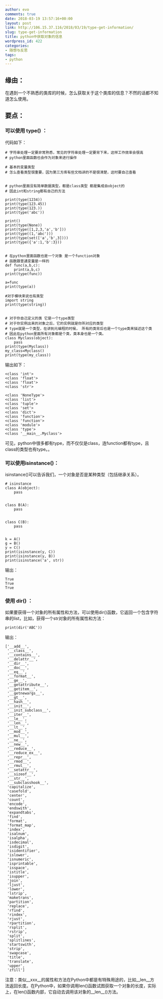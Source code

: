 ```yaml
---
author: evo
comments: true
date: 2018-03-19 13:57:16+00:00
layout: post
link: http://106.15.37.116/2018/03/19/type-get-information/
slug: type-get-information
title: python中获取对象的信息
wordpress_id: 422
categories:
- 随想与反思
tags:
- python
---
```


<!-- more -->


## 缘由：


在遇到一个不熟悉的类库的时候，怎么获取关于这个类库的信息？不然的话都不知道怎么使用。


## 要点：




### 可以使用 type() ：


代码如下：

    
    # 字符串处理一定要非常熟悉，常见的字符串处理一定要背下来，这样工作效率会很高
    # python里面函数也会作为对象来进行操作
    
    # 基本的变量类型
    # 怎么查看类型很重要，因为第三方库有些文档讲的不是很清楚，这时要自己查看
    
    
    # python里面没有简单数据类型，都是class类型 都是集成自object的
    # 因此int和string都有自己的方法
    
    print(type(1234))
    print(type(123.45))
    print(type(123.))
    print(type('abc'))
    
    print()
    print(type(None))
    print(type([1,2,3,'a','b']))
    print(type((1,'abc')))
    print(type(set(['a','b',3])))
    print(type({'a':1,'b':3}))
    
    
    # 在python里面函数也是一个对象 是一个function对象
    # 函数跟普通变量是一样的
    def func(a,b,c):
        print(a,b,c)
    print(type(func))
    
    a=func
    print(type(a))
    
    #对于模块来说也有类型
    import string
    print(type(string))
    
    
    # 对于你自己定义的类 它是一个type类型
    # 对于你实例出来的对象之后，它的实例就是你所对应的类型
    # type就是一个类型，在讲到元编程的时候， 所有的类背后也是一个type类来描述这个类
    # 因此在python里面所有对象都是个类，类本身也是一个类。
    class Myclass(object):
        pass
    print(type(Myclass))
    my_class=Myclass()
    print(type(my_class))


输出如下：

    
    <class 'int'>
    <class 'float'>
    <class 'float'>
    <class 'str'>
    
    <class 'NoneType'>
    <class 'list'>
    <class 'tuple'>
    <class 'set'>
    <class 'dict'>
    <class 'function'>
    <class 'function'>
    <class 'module'>
    <class 'type'>
    <class '__main__.Myclass'>


可见，python中很多都有type，而不仅仅是class，连function都有type，且class的类型也有type。。


### 可以使用isinstance()：


















isinstance()可以告诉我们，一个对象是否是某种类型（包括继承关系）。

















    
    # isinstance
    class A(object):
        pass
    
    
    class B(A):
        pass
    
    
    class C(B):
        pass
    
    
    k = A()
    g = B()
    y = C()
    print(isinstance(y, C))
    print(isinstance(y, B))
    print(isinstance('a', str))


输出：

    
    True
    True
    True




### 使用 dir() ：


如果要获得一个对象的所有属性和方法，可以使用dir()函数，它返回一个包含字符串的list，比如，获得一个str对象的所有属性和方法：

    
    print(dir('ABC'))


输出：

    
    ['__add__',
     '__class__',
     '__contains__',
     '__delattr__',
     '__dir__',
     '__doc__',
     '__eq__',
     '__format__',
     '__ge__',
     '__getattribute__',
     '__getitem__',
     '__getnewargs__',
     '__gt__',
     '__hash__',
     '__init__',
     '__init_subclass__',
     '__iter__',
     '__le__',
     '__len__',
     '__lt__',
     '__mod__',
     '__mul__',
     '__ne__',
     '__new__',
     '__reduce__',
     '__reduce_ex__',
     '__repr__',
     '__rmod__',
     '__rmul__',
     '__setattr__',
     '__sizeof__',
     '__str__',
     '__subclasshook__',
     'capitalize',
     'casefold',
     'center',
     'count',
     'encode',
     'endswith',
     'expandtabs',
     'find',
     'format',
     'format_map',
     'index',
     'isalnum',
     'isalpha',
     'isdecimal',
     'isdigit',
     'isidentifier',
     'islower',
     'isnumeric',
     'isprintable',
     'isspace',
     'istitle',
     'isupper',
     'join',
     'ljust',
     'lower',
     'lstrip',
     'maketrans',
     'partition',
     'replace',
     'rfind',
     'rindex',
     'rjust',
     'rpartition',
     'rsplit',
     'rstrip',
     'split',
     'splitlines',
     'startswith',
     'strip',
     'swapcase',
     'title',
     'translate',
     'upper',
     'zfill']
    


注意：类似__xxx__的属性和方法在Python中都是有特殊用途的，比如__len__方法返回长度。在Python中，如果你调用len()函数试图获取一个对象的长度，实际上，在len()函数内部，它自动去调用该对象的__len__()方法。








